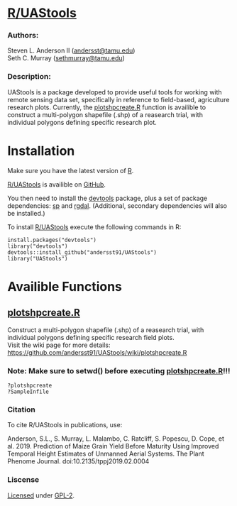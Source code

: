 # [R/UAStools](https://github.com/andersst91/UAStools/wiki) 

### Authors:
Steven L. Anderson II (andersst@tamu.edu)  
Seth C. Murray (sethmurray@tamu.edu)

### Description:
UAStools is a package developed to provide useful tools for working with remote sensing data set, specifically in reference to field-based, agriculture research plots. Currently, the [plotshpcreate.R](https://github.com/andersst91/UAStools/wiki/plotshpcreate.R) function is availible to construct a multi-polygon shapefile (.shp) of a reasearch trial, with individual polygons defining specific research plot.


# Installation  
Make sure you have the latest version of [R](https://cran.r-project.org/). 

[R/UAStools](https://github.com/andersst91/UAStools/wiki) is availible on [GitHub](https://github.com/andersst91/UAStools).

You then need to install the [devtools](https://github.com/r-lib/devtools) package, plus a set of package dependencies: [sp](https://cran.r-project.org/web/packages/sp/index.html) and [rgdal](https://cran.r-project.org/web/packages/rgdal/index.html). (Additional, secondary dependencies will also be installed.)

To install [R/UAStools](https://github.com/andersst91/UAStools/wiki) execute the following commands in R:  

    install.packages("devtools") 
    library("devtools")
    devtools::install_github("andersst91/UAStools")
    library("UAStools")

# Availible Functions
## [plotshpcreate.R](https://github.com/andersst91/UAStools/wiki/plotshpcreate.R)  
Construct a multi-polygon shapefile (.shp) of a reasearch trial, with individual polygons defining specific research field plots.  
Visit the wiki page for more details: https://github.com/andersst91/UAStools/wiki/plotshpcreate.R  

### Note: Make sure to setwd() before executing [plotshpcreate.R](https://github.com/andersst91/UAStools/wiki/plotshpcreate.R)!!!

    ?plotshpcreate
    ?SampleInfile
    
### Citation

To cite R/UAStools in publications, use:  

Anderson, S.L., S. Murray, L. Malambo, C. Ratcliff, S. Popescu, D. Cope, et al. 2019. Prediction of Maize Grain Yield Before Maturity Using Improved Temporal Height Estimates of Unmanned Aerial Systems. The Plant Phenome Journal. doi:10.2135/tppj2019.02.0004

### Liscense
[Licensed](LICENSE) under [GPL-2](https://www.r-project.org/Licenses/GPL-2).
